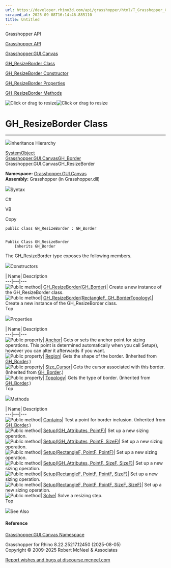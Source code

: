 ```yaml
---
url: https://developer.rhino3d.com/api/grasshopper/html/T_Grasshopper_GUI_Canvas_GH_ResizeBorder.htm
scraped_at: 2025-09-08T16:14:46.885110
title: Untitled
---
```


Grasshopper API

[Grasshopper API](../html/723c01da-9986-4db2-8f53-6f3a7494df75.htm
"Grasshopper API")

[Grasshopper.GUI.Canvas](../html/N_Grasshopper_GUI_Canvas.htm
"Grasshopper.GUI.Canvas")

[GH_ResizeBorder Class](../html/T_Grasshopper_GUI_Canvas_GH_ResizeBorder.htm
"GH_ResizeBorder Class")

[GH_ResizeBorder Constructor
](../html/Overload_Grasshopper_GUI_Canvas_GH_ResizeBorder__ctor.htm
"GH_ResizeBorder Constructor ")

[GH_ResizeBorder
Properties](../html/Properties_T_Grasshopper_GUI_Canvas_GH_ResizeBorder.htm
"GH_ResizeBorder Properties")

[GH_ResizeBorder
Methods](../html/Methods_T_Grasshopper_GUI_Canvas_GH_ResizeBorder.htm
"GH_ResizeBorder Methods")

![Click or drag to resize](../icons/TocOpen.gif)![Click or drag to
resize](../icons/TocClose.gif)

# GH_ResizeBorder Class  
  
---  
  
![](../icons/SectionExpanded.png)Inheritance Hierarchy

[SystemObject](https://docs.microsoft.com/dotnet/api/system.object)  
[Grasshopper.GUI.CanvasGH_Border](T_Grasshopper_GUI_Canvas_GH_Border.htm)  
Grasshopper.GUI.CanvasGH_ResizeBorder  

**Namespace:** [Grasshopper.GUI.Canvas](N_Grasshopper_GUI_Canvas.htm)  
**Assembly:** Grasshopper (in Grasshopper.dll)

![](../icons/SectionExpanded.png)Syntax

C#

VB

Copy

    
    
    public class GH_ResizeBorder : GH_Border
    
    
    Public Class GH_ResizeBorder
    	Inherits GH_Border

The GH_ResizeBorder type exposes the following members.

![](../icons/SectionExpanded.png)Constructors

| Name| Description  
---|---|---  
![Public method](../icons/pubmethod.gif)|
[GH_ResizeBorder(GH_Border)](M_Grasshopper_GUI_Canvas_GH_ResizeBorder__ctor.htm)|
Create a new instance of the GH_ResizeBorder class.  
![Public method](../icons/pubmethod.gif)| [GH_ResizeBorder(RectangleF,
GH_BorderTopology)](M_Grasshopper_GUI_Canvas_GH_ResizeBorder__ctor_1.htm)|
Create a new instance of the GH_ResizeBorder class.  
Top

![](../icons/SectionExpanded.png)Properties

| Name| Description  
---|---|---  
![Public property](../icons/pubproperty.gif)|
[Anchor](P_Grasshopper_GUI_Canvas_GH_ResizeBorder_Anchor.htm)|  Gets or sets
the anchor point for sizing operations. This point is determined automatically
when you call Setup(), however you can alter it afterwards if you want.  
![Public property](../icons/pubproperty.gif)|
[Region](P_Grasshopper_GUI_Canvas_GH_Border_Region.htm)|  Gets the shape of
the border.  (Inherited from
[GH_Border](T_Grasshopper_GUI_Canvas_GH_Border.htm).)  
![Public property](../icons/pubproperty.gif)|
[Size_Cursor](P_Grasshopper_GUI_Canvas_GH_Border_Size_Cursor.htm)|  Gets the
cursor associated with this border.  (Inherited from
[GH_Border](T_Grasshopper_GUI_Canvas_GH_Border.htm).)  
![Public property](../icons/pubproperty.gif)|
[Topology](P_Grasshopper_GUI_Canvas_GH_Border_Topology.htm)|  Gets the type of
border.  (Inherited from [GH_Border](T_Grasshopper_GUI_Canvas_GH_Border.htm).)  
Top

![](../icons/SectionExpanded.png)Methods

| Name| Description  
---|---|---  
![Public method](../icons/pubmethod.gif)|
[Contains](M_Grasshopper_GUI_Canvas_GH_Border_Contains.htm)|  Test a point for
border inclusion.  (Inherited from
[GH_Border](T_Grasshopper_GUI_Canvas_GH_Border.htm).)  
![Public method](../icons/pubmethod.gif)| [Setup(IGH_Attributes,
PointF)](M_Grasshopper_GUI_Canvas_GH_ResizeBorder_Setup.htm)|  Set up a new
sizing operation.  
![Public method](../icons/pubmethod.gif)| [Setup(IGH_Attributes, PointF,
SizeF)](M_Grasshopper_GUI_Canvas_GH_ResizeBorder_Setup_1.htm)|  Set up a new
sizing operation.  
![Public method](../icons/pubmethod.gif)| [Setup(RectangleF, PointF,
PointF)](M_Grasshopper_GUI_Canvas_GH_ResizeBorder_Setup_3.htm)|  Set up a new
sizing operation.  
![Public method](../icons/pubmethod.gif)| [Setup(IGH_Attributes, PointF,
SizeF, SizeF)](M_Grasshopper_GUI_Canvas_GH_ResizeBorder_Setup_2.htm)|  Set up
a new sizing operation.  
![Public method](../icons/pubmethod.gif)| [Setup(RectangleF, PointF, PointF,
SizeF)](M_Grasshopper_GUI_Canvas_GH_ResizeBorder_Setup_4.htm)|  Set up a new
sizing operation.  
![Public method](../icons/pubmethod.gif)| [Setup(RectangleF, PointF, PointF,
SizeF, SizeF)](M_Grasshopper_GUI_Canvas_GH_ResizeBorder_Setup_5.htm)|  Set up
a new sizing operation.  
![Public method](../icons/pubmethod.gif)|
[Solve](M_Grasshopper_GUI_Canvas_GH_ResizeBorder_Solve.htm)|  Solve a resizing
step.  
Top

![](../icons/SectionExpanded.png)See Also

#### Reference

[Grasshopper.GUI.Canvas Namespace](N_Grasshopper_GUI_Canvas.htm)

Grasshopper for Rhino 8.22.25217.12450 (2025-08-05)  
Copyright © 2009-2025 Robert McNeel & Associates

[Report wishes and bugs at
discourse.mcneel.com](https://discourse.mcneel.com/c/grasshopper)

